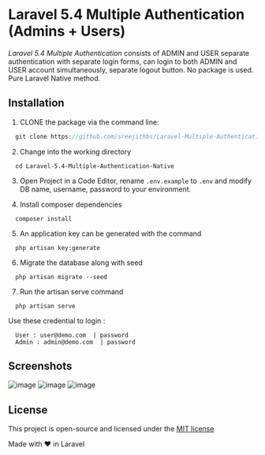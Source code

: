 Laravel 5.4 Multiple Authentication (Admins + Users)
======================

_Laravel 5.4 Multiple Authentication_ consists of ADMIN and USER separate authentication with separate login forms, can login to both ADMIN and USER account simultaneously, separate logout button. No package is used. Pure Laravel Native method.


## Installation
1. CLONE the package via the command line:
```js
  git clone https://github.com/sreejithbs/Laravel-Multiple-Authentication-Native.git
```
2. Change into the working directory
```
  cd Laravel-5.4-Multiple-Authentication-Native
```
3. Open Project in a Code Editor, rename `.env.example` to `.env` and modify DB name, username, password to your environment.

4. Install composer dependencies
```
  composer install
```
5. An application key can be generated with the command
```
  php artisan key:generate
```
6. Migrate the database along with seed
```
  php artisan migrate --seed
```
7. Run the artisan serve command
```
  php artisan serve
```

Use these credential to login :
```
  User : user@demo.com  | password
  Admin : admin@demo.com  | password
```

## Screenshots
![image](https://user-images.githubusercontent.com/30528898/28754835-2d2f8086-756b-11e7-96b1-ab4b80a0ffe4.png)
![image](https://user-images.githubusercontent.com/30528898/28754841-4a21e436-756b-11e7-8ce3-b0e9f3536233.png)
![image](https://user-images.githubusercontent.com/30528898/28754846-62cfce6c-756b-11e7-8274-16983d5dfddc.png)


## License
This project is open-source and licensed under the [MIT license](http://opensource.org/licenses/MIT)

Made with &#10084; in Laravel
